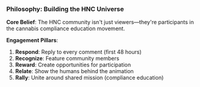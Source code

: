 ### Philosophy: Building the HNC Universe

**Core Belief**: The HNC community isn't just viewers—they're participants in the cannabis compliance education movement.

**Engagement Pillars**:

1. **Respond**: Reply to every comment (first 48 hours)
2. **Recognize**: Feature community members
3. **Reward**: Create opportunities for participation
4. **Relate**: Show the humans behind the animation
5. **Rally**: Unite around shared mission (compliance education)
